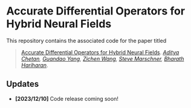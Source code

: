 # Accurate Differential Operators for Hybrid Neural Fields

This repository contains the associated code for the paper titled

>[Accurate Differential Operators for Hybrid Neural Fields](). *[Aditya Chetan](https://justachetan.github.io), [Guandao Yang](https://www.guandaoyang.com/), [Zichen Wang](https://zichenwang01.github.io/), [Steve Marschner](https://www.cs.cornell.edu/~srm/), [Bharath Hariharan](https://www.cs.cornell.edu/~bharathh/)*.


## Updates

- **[2023/12/10]** Code release coming soon!